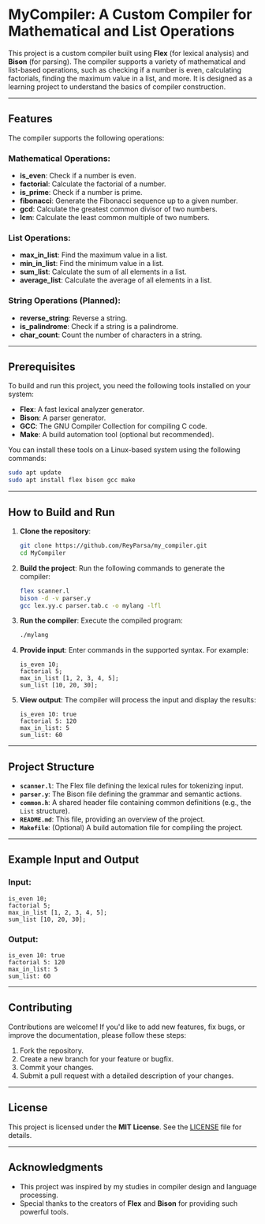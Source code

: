 # MyCompiler: A Custom Compiler for Mathematical and List Operations

This project is a custom compiler built using **Flex** (for lexical analysis) and **Bison** (for parsing). The compiler supports a variety of mathematical and list-based operations, such as checking if a number is even, calculating factorials, finding the maximum value in a list, and more. It is designed as a learning project to understand the basics of compiler construction.

---

## Features

The compiler supports the following operations:

### Mathematical Operations:
- **is_even**: Check if a number is even.
- **factorial**: Calculate the factorial of a number.
- **is_prime**: Check if a number is prime.
- **fibonacci**: Generate the Fibonacci sequence up to a given number.
- **gcd**: Calculate the greatest common divisor of two numbers.
- **lcm**: Calculate the least common multiple of two numbers.

### List Operations:
- **max_in_list**: Find the maximum value in a list.
- **min_in_list**: Find the minimum value in a list.
- **sum_list**: Calculate the sum of all elements in a list.
- **average_list**: Calculate the average of all elements in a list.

### String Operations (Planned):
- **reverse_string**: Reverse a string.
- **is_palindrome**: Check if a string is a palindrome.
- **char_count**: Count the number of characters in a string.

---

## Prerequisites

To build and run this project, you need the following tools installed on your system:

- **Flex**: A fast lexical analyzer generator.
- **Bison**: A parser generator.
- **GCC**: The GNU Compiler Collection for compiling C code.
- **Make**: A build automation tool (optional but recommended).

You can install these tools on a Linux-based system using the following commands:

```bash
sudo apt update
sudo apt install flex bison gcc make
```

---

## How to Build and Run

1. **Clone the repository**:
   ```bash
   git clone https://github.com/ReyParsa/my_compiler.git
   cd MyCompiler
   ```

2. **Build the project**:
   Run the following commands to generate the compiler:
   ```bash
   flex scanner.l
   bison -d -v parser.y
   gcc lex.yy.c parser.tab.c -o mylang -lfl
   ```

3. **Run the compiler**:
   Execute the compiled program:
   ```bash
   ./mylang
   ```

4. **Provide input**:
   Enter commands in the supported syntax. For example:
   ```
   is_even 10;
   factorial 5;
   max_in_list [1, 2, 3, 4, 5];
   sum_list [10, 20, 30];
   ```

5. **View output**:
   The compiler will process the input and display the results:
   ```
   is_even 10: true
   factorial 5: 120
   max_in_list: 5
   sum_list: 60
   ```

---

## Project Structure

- **`scanner.l`**: The Flex file defining the lexical rules for tokenizing input.
- **`parser.y`**: The Bison file defining the grammar and semantic actions.
- **`common.h`**: A shared header file containing common definitions (e.g., the `List` structure).
- **`README.md`**: This file, providing an overview of the project.
- **`Makefile`**: (Optional) A build automation file for compiling the project.

---

## Example Input and Output

### Input:
```
is_even 10;
factorial 5;
max_in_list [1, 2, 3, 4, 5];
sum_list [10, 20, 30];
```

### Output:
```
is_even 10: true
factorial 5: 120
max_in_list: 5
sum_list: 60
```

---

## Contributing

Contributions are welcome! If you'd like to add new features, fix bugs, or improve the documentation, please follow these steps:

1. Fork the repository.
2. Create a new branch for your feature or bugfix.
3. Commit your changes.
4. Submit a pull request with a detailed description of your changes.

---

## License

This project is licensed under the **MIT License**. See the [LICENSE](LICENSE) file for details.

---

## Acknowledgments

- This project was inspired by my studies in compiler design and language processing.
- Special thanks to the creators of **Flex** and **Bison** for providing such powerful tools.

